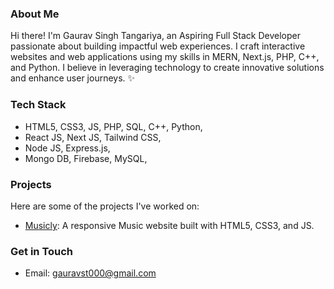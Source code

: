 ### About Me
Hi there! I'm Gaurav Singh Tangariya, an Aspiring Full Stack Developer passionate about building impactful web experiences.  I craft interactive websites and web applications using my skills in MERN, Next.js, PHP, C++, and Python.  I believe in leveraging technology to create innovative solutions and enhance user journeys. ✨

### Tech Stack
* HTML5, CSS3, JS, PHP, SQL, C++, Python,
* React JS, Next JS, Tailwind CSS,
* Node JS, Express.js,
* Mongo DB, Firebase, MySQL,

### Projects
Here are some of the projects I've worked on:

- [Musicly](https://github.com/Gauravst/Musicly): A responsive Music website built with HTML5, CSS3, and JS.

### Get in Touch
- Email: [gauravst000@gmail.com](mailto:gauravst000@gmail.com)

